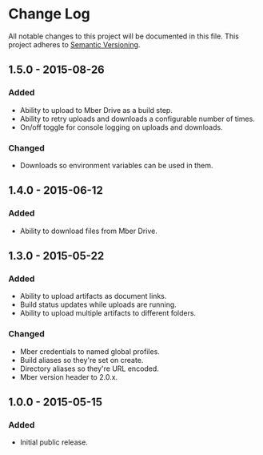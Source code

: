 # Change Log
All notable changes to this project will be documented in this file.
This project adheres to [Semantic Versioning](http://semver.org/).

## 1.5.0 - 2015-08-26
### Added
- Ability to upload to Mber Drive as a build step.
- Ability to retry uploads and downloads a configurable number of times.
- On/off toggle for console logging on uploads and downloads.

### Changed
- Downloads so environment variables can be used in them.

## 1.4.0 - 2015-06-12
### Added
- Ability to download files from Mber Drive.

## 1.3.0 - 2015-05-22
### Added
- Ability to upload artifacts as document links.
- Build status updates while uploads are running.
- Ability to upload multiple artifacts to different folders.

### Changed
- Mber credentials to named global profiles.
- Build aliases so they're set on create.
- Directory aliases so they're URL encoded.
- Mber version header to 2.0.x.

## 1.0.0 - 2015-05-15
### Added
- Initial public release.
